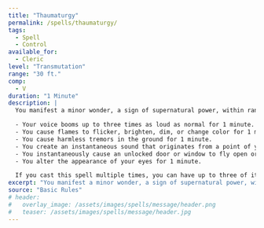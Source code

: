 ```yaml
---
title: "Thaumaturgy"
permalink: /spells/thaumaturgy/
tags:
  - Spell
  - Control
available_for:
  - Cleric
level: "Transmutation"
range: "30 ft."
comp:
  - V
duration: "1 Minute"
description: |
  You manifest a minor wonder, a sign of supernatural power, within range. You create one of the following magical effects within range:

  - Your voice booms up to three times as loud as normal for 1 minute.
  - You cause flames to flicker, brighten, dim, or change color for 1 minute.
  - You cause harmless tremors in the ground for 1 minute.
  - You create an instantaneous sound that originates from a point of your choice within range, such as a rumble of thunder, the cry of a raven, or ominous whispers.
  - You instantaneously cause an unlocked door or window to fly open or slam shut.
  - You alter the appearance of your eyes for 1 minute.

  If you cast this spell multiple times, you can have up to three of its 1-minute effects active at a time, and you can dismiss such an effect as an action.
excerpt: "You manifest a minor wonder, a sign of supernatural power, within range."
source: "Basic Rules"
# header:
#   overlay_image: /assets/images/spells/message/header.png
#   teaser: /assets/images/spells/message/header.jpg
---
```

